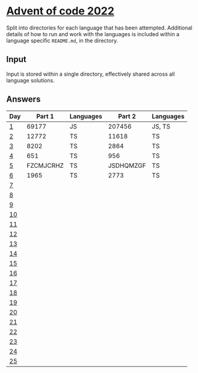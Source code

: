 # [Advent of code 2022](https://adventofcode.com/2022/)

Split into directories for each language that has been attempted. Additional
details of how to run and work with the languages is included within a language
specific `README.md`, in the directory.

## Input

Input is stored within a single directory, effectively shared across all
language solutions.

## Answers

| Day                                        | Part 1    | Languages | Part 2    | Languages |
| ---                                        | -------   | --------- | -------   | --------- |
| [1](https://adventofcode.com/2022/day/1)   | 69177     | JS        | 207456    | JS, TS    |
| [2](https://adventofcode.com/2022/day/2)   | 12772     | TS        | 11618     | TS        |
| [3](https://adventofcode.com/2022/day/3)   | 8202      | TS        | 2864      | TS        |
| [4](https://adventofcode.com/2022/day/4)   | 651       | TS        | 956       | TS        |
| [5](https://adventofcode.com/2022/day/5)   | FZCMJCRHZ | TS        | JSDHQMZGF | TS        |
| [6](https://adventofcode.com/2022/day/6)   | 1965      | TS        | 2773      | TS        |
| [7](https://adventofcode.com/2022/day/7)   |           |           |           |           |
| [8](https://adventofcode.com/2022/day/8)   |           |           |           |           |
| [9](https://adventofcode.com/2022/day/9)   |           |           |           |           |
| [10](https://adventofcode.com/2022/day/10) |           |           |           |           |
| [11](https://adventofcode.com/2022/day/11) |           |           |           |           |
| [12](https://adventofcode.com/2022/day/12) |           |           |           |           |
| [13](https://adventofcode.com/2022/day/13) |           |           |           |           |
| [14](https://adventofcode.com/2022/day/14) |           |           |           |           |
| [15](https://adventofcode.com/2022/day/15) |           |           |           |           |
| [16](https://adventofcode.com/2022/day/16) |           |           |           |           |
| [17](https://adventofcode.com/2022/day/17) |           |           |           |           |
| [18](https://adventofcode.com/2022/day/18) |           |           |           |           |
| [19](https://adventofcode.com/2022/day/19) |           |           |           |           |
| [20](https://adventofcode.com/2022/day/20) |           |           |           |           |
| [21](https://adventofcode.com/2022/day/21) |           |           |           |           |
| [22](https://adventofcode.com/2022/day/22) |           |           |           |           |
| [23](https://adventofcode.com/2022/day/23) |           |           |           |           |
| [24](https://adventofcode.com/2022/day/24) |           |           |           |           |
| [25](https://adventofcode.com/2022/day/25) |           |           |           |           |
